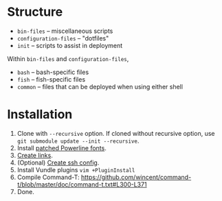 # Structure
* `bin-files` – miscellaneous scripts
* `configuration-files` – "dotfiles"
* `init` – scripts to assist in deployment

Within `bin-files` and `configuration-files`,

* `bash` – bash-specific files
* `fish` – fish-specific files
* `common` – files that can be deployed when using either shell

# Installation
1. Clone with `--recursive` option. If cloned without recursive option, use `git submodule update --init --recursive`.
1. Install [patched Powerline fonts](https://github.com/powerline/fonts).
1. [Create links](init/create-links).
2. (Optional) [Create ssh config](init/create-ssh-config).
3. Install Vundle plugins `vim +PluginInstall`
4. Compile Command-T: https://github.com/wincent/command-t/blob/master/doc/command-t.txt#L300-L371
5. Done.

